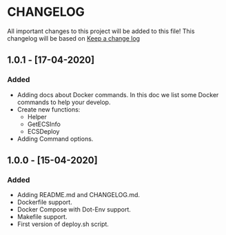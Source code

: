 # CHANGELOG

All important changes to this project will be added to this file! This changelog will be based on [Keep a change log](http://keepachangelog.com/)

## 1.0.1 - [17-04-2020]

### Added

* Adding docs about Docker commands. In this doc we list some Docker commands to help your develop.
* Create new functions:
  * Helper
  * GetECSInfo
  * ECSDeploy
* Adding Command options.

## 1.0.0 - [15-04-2020]

### Added

* Adding README.md and CHANGELOG.md.
* Dockerfile support.
* Docker Compose with Dot-Env support.
* Makefile support.
* First version of deploy.sh script.

